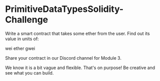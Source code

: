 # PrimitiveDataTypesSolidity-Challenge

Write a smart contract that takes some ether from the user. Find out its value in units of:

wei
ether
gwei

Share your contract in our Discord channel for Module 3.

We know it is a bit vague and flexible. That's on purpose! Be creative and see what you can build.
